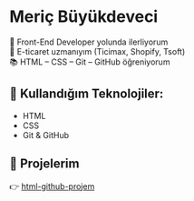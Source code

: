 # Meriç Büyükdeveci

🚀 Front-End Developer yolunda ilerliyorum  
💼 E-ticaret uzmanıyım (Ticimax, Shopify, Tsoft)  
📚 HTML – CSS – Git – GitHub öğreniyorum  

## 🧰 Kullandığım Teknolojiler:
- HTML
- CSS
- Git & GitHub

## 📌 Projelerim
👉 [html-github-projem](https://github.com/Developermeric/-lk-al-malar-m)

